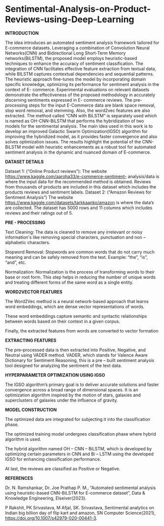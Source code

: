 # Sentimental-Analysis-on-Product-Reviews-using-Deep-Learning
**INTRODUCTION**

The idea introduces an automated sentiment analysis framework tailored for E-commerce datasets. Leveraging a combination of Convolution Neural Networks(CNN) and Bidirectional Long Short-Term Memory networks(BiLSTM), the proposed model employs heuristic-based techniques to enhance the accuracy of sentiment classification.
The integration of CNN facilitates effective feature extraction from textual data, while BILSTM captures contextual dependencies and sequential patterns. 
The heuristic approach fine-tunes the model by incorporating domain specific knowledge, optimizing its performance for sentiment analysis in the context of E- commerce. 
Experimental evaluations on relevant datasets demonstrate the effectiveness of the proposed methodology in accurately discerning sentiments expressed in E- commerce reviews. The pre-processing steps for the input E-Commerce data are blank space removal, stop word removal, and stemming. 
Also, the word2vec features are also extracted. The method called “CNN with BiLSTM” is separately used which is named as OH-CNN-BiLSTM that performs the hybridization of two models for the sentimental analysis. 
The main idea used in this work is to develop an improved Galactic Swarm Optimization(IGSO) algorithm for improving the hybridized model, as it provides faster convergence and also solves optimization issues. 
The results highlight the potential of the CNN- BiLSTM model with heuristic enhancements as a robust tool for automated sentiment analysis in the dynamic and nuanced domain of E-commerce.

**DATASET DETAILS**

Dataset	1:	(“Online	Product	reviews”):	The	website https://www.kaggle.com/aaroha33/e-commerce-sentiment- analysis/data is where the input data for the recommended method is obtained. Reviews from thousands of products are included in this dataset which includes the products reviews and sentiment labels.
Dataset 2: (“Amazon Reviews for Sentiment Analysis”) The website https://www.kaggle.com/datasets/tarkkaanko/amazon is where the data’s are collected. The dataset has 5000 rows and 11 columns which includes reviews and their ratings out of 5.

**PRE - PROCESSING**

Text Cleaning: The data is cleaned to remove any irrelevant or noisy information's like removing special characters, punctuation and non – alphabetic characters. 

Stopword Removal: Stopwords are common words that do not carry much meaning and can be safely removed from the text. Example: “the”, “is”, “and”, etc. 

Normalization: Normalization is the process of transforming words to their base or root form. This step helps in reducing the number of unique words and treating different forms of the same word as a single entity.

**WORD2VECTOR FEATURES**

The Word2Vec method is a neural network-based approach that learns word embeddings, which are dense vector representations of words.

These word embeddings capture semantic and syntactic relationships between words based on their context in a given corpus.

Finally, the extracted features from words are converted to vector formation

**EXTRACTING FEATURES**

The pre–processed data is then extracted into Positive, Negative, and Neutral using VADER method. VADER, which stands for Valence Aware Dictionary for Sentiment Reasoning, this is a pre – built sentiment analysis tool designed for analyzing the sentiment of the text data.

**HYPERPARAMETER OPTIMIZATION USING IGSO**

The IGSO algorithm’s primary goal is to deliver accurate solutions and faster convergence across a broad range of dimensional spaces. 
It is an optimization algorithm inspired by the motion of stars, galaxies and superclusters of galaxies under the influence of gravity.

**MODEL CONSTRUCTION**

The optimized data are integrated for subjecting it into the classification phase.

The optimized training model undergoes classification phase where hybrid algorithm is used.
 
The hybrid algorithm named OH – CNN – BiLSTM, which is developed by optimizing certain parameters in CNN and Bi – LSTM using the developed IGSO for enhancing classification performance. 

At last, the reviews are classified as Positive or Negative.

**REFERENCES**

Dr. N. Ramshankar, Dr. Joe Prathap P. M., “Automated sentimental analysis using heuristic-based CNN-BiLSTM for E-commerce dataset”, Data & Knowledge Engineering, Elseiver(2023).

P Rakshit, PK Srivastava, M Afjal, SK. Srivastava, Sentimental analytics on Indian big billion day of flip kart and amazon, SN Computer Science(2021), https://doi.org/10.1007/s42979-020-00441-3.









